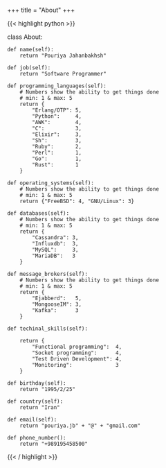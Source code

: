 +++
title = "About"
+++

{{< highlight python >}}

class About:

    def name(self):
        return "Pouriya Jahanbakhsh"

    def job(self):
        return "Software Programmer"

    def programming_languages(self):
        # Numbers show the ability to get things done
        # min: 1 & max: 5
        return {
            "Erlang/OTP": 5,
            "Python":     4,
            "AWK":        4,
            "C":          3,
            "Elixir":     3,
            "Sh":         3,
            "Ruby":       2,
            "Perl":       1,
            "Go":         1,
            "Rust":       1
        }

    def operating_systems(self):
        # Numbers show the ability to get things done
        # min: 1 & max: 5
        return {"FreeBSD": 4, "GNU/Linux": 3}

    def databases(self):
        # Numbers show the ability to get things done
        # min: 1 & max: 5
        return {
            "Cassandra": 3,
            "Influxdb":  3,
            "MySQL":     3,
            "MariaDB":   3
        }

    def message_brokers(self):
        # Numbers show the ability to get things done
        # min: 1 & max: 5
        return {
            "Ejabberd":   5,
            "MongooseIM": 3,
            "Kafka":      3
        }

    def techinal_skills(self):
        
        return {
            "Functional programming":  4,
            "Socket programming":      4,
            "Test Driven Development": 4,
            "Monitoring":              3
        }

    def birthday(self):
        return "1995/2/25"

    def country(self):
        return "Iran"

    def email(self):
        return "pouriya.jb" + "@" + "gmail.com"

    def phone_number():
        return "+989195458500"

{{< / highlight >}}
